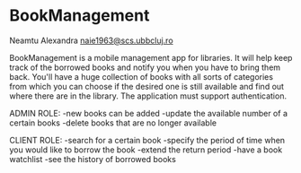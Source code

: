 # BookManagement
Neamtu Alexandra  naie1963@scs.ubbcluj.ro

BookManagement is a mobile management app for libraries. It will help keep track of the borrowed books and notify you when you have to bring them back. You'll have a huge collection of books with all sorts of categories from which you can choose if the desired one is still available and find out where there are in the library. The application must support authentication.

ADMIN ROLE:
  -new books can be added
  -update the available number of a certain books
  -delete books that are no longer available
  
CLIENT ROLE:
  -search for a certain book
  -specify the period of time when you would like to borrow the book
  -extend the return period
  -have a book watchlist
  -see the history of borrowed books
